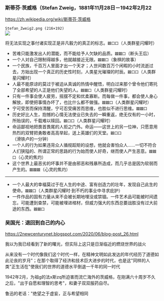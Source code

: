 ### 斯蒂芬·茨威格（Stefan Zweig，1881年11月28日－1942年2月22
https://zh.wikipedia.org/wiki/斯蒂芬·茨威格

`Stefan_Zweig2.png (216×192)`<br>
![](https://upload.wikimedia.org/wikipedia/commons/4/4e/Stefan_Zweig2.png)

将无法实现之事付诸实现正是非凡毅力的真正的标志。`龖囗囗`（人类群星闪耀时）

- 苦难只能激发出人的潜能，而不能给予人欠缺的品质。`龖龖囗`（断头王后）
- 一个人对自己限制得越多，他就越接近无限。`龖龖囗`（象棋的故事）
- 一个民族，千百万人里面才出一个天才；人世间数百万个闲暇的小时流逝过去，方始出现一个真正的历史性时刻，人类星光璀璨的时辰。`龖囗囗`（人类群星闪耀时）
- 人最不能原谅的莫过于被迫从真诚的热情中醒悟，明白过来那个曾令他们寄托了全部希望的人正是他们失望的人。`龖龖囗`（人类群星闪耀时）
- 只有一件事会使人疲劳，摇摆不定和优柔寡断。而每做一件事，都会使人身心解放，即使把事情办坏了，也比什么都不做强。`龖龖囗`（人类群星闪耀时）
- 宁可受苦而保持清醒，宁可忍受痛苦而思维，也胜似不进行思维。`龖龖囗`
- 历史好比人生，抱憾的心情无法使业已失去的一瞬重返，绝无仅有的一小时，所贻误的，千载难以赎回。`龖囗囗`（人类群星闪耀时）
- 命运鄙视地把畏首畏尾的人拒之门外。命运——这世上的另一位神，只愿意用热烈的双臂把勇敢者高高举起，送上英雄们的天堂。`龖囗囗`（滑铁卢的一分钟）
- 一个人的行为如果违背众人循规蹈矩的设想，他就会害怕众人……一切不符合人们狭隘的、所谓正常的思路的行为始而使人好奇，继而使人产生恶意。`龖龖囗`（心灵的焦灼）
- 这个世界上最恶劣的坏事并不是由邪恶和残暴所造成，而几乎总是因为软弱而产生的。`龖龖龖`（心灵的焦灼）
---
- 一个人最大的幸福莫过于在人生的中途、富有创造力的壮年，发现自己此生的使命。`龖龖囗`（人类群星闪耀时·到不朽的事业中寻求庇护）
- 一件作品的固有力量从来不会被长期地埋没或禁锢。一件艺术品可能被时间遗忘，可能遭到查禁，可能被埋进棺材，但威力强大的东西总要战胜没有过大前途的东西。`龖龖囗`

### 吴国光：退回到自己的内心
https://2newcenturynet.blogspot.com/2020/06/blog-post_26.html

我以为我已经看到了新的曙光，但实际上这只是日渐临近的燃烧世界的战火

从来没有一个时代像我们这个时代一样，在精神文明如此发达的年代经历了道德如此沦丧的岁月"；在那个取得了经济和技术巨大进步的时代，也是这"同样的人类"正生活在"使我们的世界的道德水平倒退一千年的同一时代

1942年2月，为祖g的法x斯zq所迫害而流亡海外的茨威格，在刚满六十周岁不久之后，"出于自愿和理智的思考"，和妻子双双服药自尽。

鲁迅的老话："绝望之于虚妄，正与希望相同
